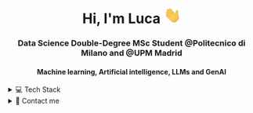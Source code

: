 <div align="center">
<h1 align="center">Hi, I'm Luca <img width="35" src="https://github.com/1999AZZAR/1999AZZAR/blob/main/resources/img/waving.gif"> </h1>
<h3 align="center">Data Science Double-Degree MSc Student @Politecnico di Milano and @UPM Madrid</h3>
<h4 align="center">Machine learning, Artificial intelligence, LLMs and GenAI</h4>
</div>

<details> 
  <summary>💻 Tech Stack </summary>
  <div>
  <samp>
    <h2 align="center"> Github stats </h2>
    <details open>
  <summary><h3>Languages</h3></summary>
            <p align="center">
        <a href="https://github.com/lucapetrh-dev/">
          <img src="https://github-readme-stats.vercel.app/api/top-langs?username=lucapetrh-dev&layout=compact&theme=dark&hide_border=true"/>
</details>
    <details open>
  <summary><h3>Statistics</h3></summary>
        <p align="center">
          <a href="https://github.com/lucapetrh-dev/">
          <img src="https://github-readme-stats.vercel.app/api?username=lucapetrh-dev&show_icons=true&theme=dark&hide_border=true"/>
          <img src="https://github-readme-streak-stats.herokuapp.com/?user=lucapetrh-dev&theme=dark&layout=compact&hide_border=true" />
          </a>
       </p>
     <br>
     </samp>
  </div>    
</details>
  
  <details>
  <summary>📲 Contact me</summary>
<div>
  <samp>
    <h2 align="center">Get in touch:</h2>
    <p align="center">
      <a href="https://www.linkedin.com/in/lucapetracca/" target="blank"><img align="center"
         src="https://img.shields.io/badge/linkedin-%231DA1F2.svg?style=for-the-badge&logo=linkedin&logoColor=white"
         alt="Luca" height="30"/></a>
    </p>
  </samp>
</div>
</details>
